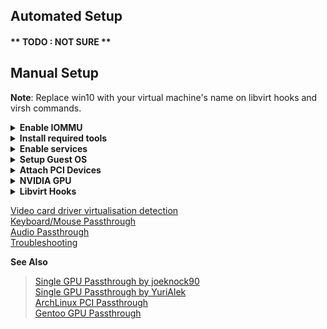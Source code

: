 ## Automated Setup
#### ** TODO : NOT SURE **

## Manual Setup
<b>Note</b>: Replace win10 with your virtual machine's name on libvirt hooks and virsh commands.

<details>
  <summary><b>Enable IOMMU</b></summary>

  ```sh
  sudo nano /etc/default/grub
  ```

  Append <b>iommu=pt</b>, and <b>intel_iommu=on</b> or <b>amd_iommu=on</b> kernel options to <b>GRUB_CMDLINE_LINUX_DEFAULT</b> for your CPU.
  Then, update grub configuration.
    
  ```sh
  sudo grub-mkconfig -o /boot/grub/grub.cfg
  ```
  <details>
    <summary><b>Verify IOMMU</b></summary>

    After setting kernel parameter on grub config, reboot your system and verify IOMMU is enabled.

  ```sh
  dmesg | grep 'IOMMU enabled'
  ```
  </details>
</details>

<details>
  <summary><b>Install required tools</b></summary>

  ```sh
  sudo pacman -S qemu libvirt edk2-ovmf virt-manager dnsmasq ebtables iptables
  ```
</details>

<details>
  <summary><b>Enable services</b></summary>
  Enable libvirtd service and start default network.

  ```sh
  sudo systemctl enable --now libvirtd
  sudo virsh net-start default
  sudo virsh net-autostart default
  ```
</details>

<details>
  <summary><b>Setup Guest OS</b></summary>
  
  Download [virtio](https://fedorapeople.org/groups/virt/virtio-win/direct-downloads/stable-virtio/virtio-win.iso) driver. 

  Launch <b>virt-manager</b> and create new virtual machine. Check <b>Customize before install</b> on final step.
  
  <b>Overview</b> > Chipset: Q35, Firmware: UEFI<br/>
  <b>CPUs</b> > CPU model: host-passthrough, CPU topology: Best for your machine :)<br/>
  <b>SATA Disk</b> > Disk bus: virtio<br/>
  <b>NIC</b> > Device model: virtio<br/>
  <b>Add Hardware</b> > CDROM: virtio-win.iso
  
  <b>Begin Installation</b> and install Windows.. Windows can't detect virtio devices, so you need to <b>Load Driver</b> from <b>virtio-disk/amd64/win10</b> when prompted.

  After successful installation, install virtio-drivers from virtio CDROM.
</details>

<details>
  <summary><b>Attach PCI Devices</b></summary>
  Remove <b>Tablet, Spice Channel, Video XQL</b> and other applicable devices.
  
  <b>Add Hardware</b> > PCI Devices: GPU and HDMI audio
</details>

<details>
  <summary><b>NVIDIA GPU</b></summary>
  Nvidia GPU vBIOS requires patching to work. Though, some NVIDIA GPU works without patching.

  <details>
  <summary><b>Dump GPU vBIOS</b></summary>
  
  <b>Windows</b> > Use [GPU-Z](https://www.techpowerup.com/gpuz/)<br/>
  <b>Linux</b> > Try following but doesn't seem to work:

  ```sh
  su
  echo 1 > /sys/bus/pci/devices/0000:01:00.0/rom
  cat /sys/bus/pci/devices/0000:01:00.0/rom > vbios.rom
  echo 0 > /sys/bus/pci/devices/0000:01:00.0/rom
  ```

  Or, you can download vBIOS from [TechPowerUp](https://www.techpowerup.com/vgabios/), which might (not) be already patched.
  </details>
  
  <details>
    <summary><b>Patching vBIOS</b></summary>
    Use Hex Editor and search for string VIDEO, and remove everything before char <b>U</b>, i.e. HEX value 55.
  </details>

  <details>
  <summary><b>Using Patched vBIOS</b></summary>

  ```sh
  sudo virsh edit win10
  ```
  Search for <b>hostdev</b>. Add
  ```xml
  <rom file="path/to/your/patched_vbios.rom"/>
  ```
  before
  ```xml
  <address>
  ```
  </details>
</details>

<details>
  <summary><b>Libvirt Hooks</b></summary>
  <b>Libvirt hooks automate the process of running specific tasks during VM state change.</b>
  
  More info at: [PassthroughPost](https://passthroughpo.st/simple-per-vm-libvirt-hooks-with-the-vfio-tools-hook-helper/)

<details>
  <summary><b>Create Libvirt hook</b></summary>

  ```sh
  sudo mkdir /etc/libvirt/hooks
  sudo touch /etc/libvirt/hooks/qemu
  sudo chmod +x /etc/libvirt/hooks/qemu
  ```

  /etc/libvirt/hooks/qemu | 
---------- |
  ```sh
  #!/bin/bash
  
  GUEST_NAME="$1"
  HOOK_NAME="$2"
  STATE_NAME="$3"
  MISC="${@:4}"
  
  BASEDIR="$(dirname $0)"
  
  HOOKPATH="$BASEDIR/qemu.d/$GUEST_NAME/$HOOK_NAME/$STATE_NAME"
  set -e # If a script exits with an error, we should as well.
  
  if [ -f "$HOOKPATH" ]; then
    eval \""$HOOKPATH"\" "$@"
  elif [ -d "$HOOKPATH" ]; then
    while read file; do
      eval \""$file"\" "$@"
    done <<< "$(find -L "$HOOKPATH" -maxdepth 1 -type f -executable -print;)"
  fi
  ```

  <b>Restart libvirtd</b>
  ```sh
  sudo systemctl restart libvirtd
  ```
</details>

<details>
  <summary><b>Start Script</b></summary>

  ```sh
  sudo mkdir -p /etc/libvirt/hooks/qemu.d/win10/prepare/begin
  sudo touch /etc/libvirt/hooks/qemu.d/win10/prepare/begin/start.sh
  sudo chmod +x /etc/libvirt/hooks/qemu.d/win10/prepare/begin/start.sh
  ```
  
  /etc/libvirt/hooks/qemu.d/win10/prepare/begin/start.sh |
  -------------- |
  ```sh
  #!/bin/bash
  set -x
  
  # Stop display manager
  systemctl stop display-manager
  
  # Unbind EFI Framebuffer
  echo efi-framebuffer.0 > /sys/bus/platform/drivers/efi-framebuffer/unbind
  
  # Unload NVIDIA kernel modules
  modprobe -r nvidia_drm nvidia_modeset nvidia_uvm nvidia
  
  # Unload AMD kernel module
  # modprobe -r amdgpu
  
  # Detach GPU devices from host
  # Use your GPU and HDMI Audio PCI host device
  virsh nodedev-detach pci_0000_01_00_0
  virsh nodedev-detach pci_0000_01_00_1
  
  # Load vfio module
  modprobe vfio-pci
  ```
</details>

<details>

<summary><b>Stop Script</b></summary>

  ```sh
  sudo mkdir -p /etc/libvirt/hooks/qemu.d/win10/release/end
  sudo touch /etc/libvirt/hooks/qemu.d/win10/release/end/stop.sh
  sudo chmod +x /etc/libvirt/hooks/qemu.d/win10/release/end/stop.sh
```

/etc/libvirt/hooks/qemu.d/win10/release/end/stop.sh |
---------- |
  ```sh
  #!/bin/bash
  set -x
  
  # Unload vfio module
  modprobe -r vfio-pci
  
  # Attach GPU devices to host
  # Use your GPU and HDMI Audio PCI host device
  virsh nodedev-reattach pci_0000_01_00_0
  virsh nodedev-reattach pci_0000_01_00_1
  
  # Rebind framebuffer to host
  echo "efi-framebuffer.0" > /sys/bus/platform/drivers/efi-framebuffer/bind
  
  # Load NVIDIA kernel modules
  modprobe nvidia_drm
  modprobe nvidia_modeset
  modprobe nvidia_uvm
  modprobe nvidia
  
  # Load AMD kernel module
  # modprobe amdgpu
  
  # Restart Display Manager
  systemctl start display-manager
  ```
</details>
</details>

[Video card driver virtualisation detection](https://wiki.archlinux.org/index.php/PCI_passthrough_via_OVMF#Video_card_driver_virtualisation_detection)<br/>
[Keyboard/Mouse Passthrough](https://wiki.archlinux.org/index.php/PCI_passthrough_via_OVMF#Passing_keyboard/mouse_via_Evdev)<br/>
[Audio Passthrough](https://wiki.archlinux.org/index.php/PCI_passthrough_via_OVMF#Passing_VM_audio_to_host_via_PulseAudio)<br/>
[Troubleshooting](https://wiki.archlinux.org/index.php/PCI_passthrough_via_OVMF#Troubleshooting)

<b>See Also</b>
> [Single GPU Passthrough by joeknock90](https://github.com/joeknock90/Single-GPU-Passthrough)<br/>
> [Single GPU Passthrough by YuriAlek](https://gitlab.com/YuriAlek/vfio)<br/>
> [ArchLinux PCI Passthrough](https://wiki.archlinux.org/index.php/PCI_passthrough_via_OVMF)<br/>
> [Gentoo GPU Passthrough](https://wiki.gentoo.org/wiki/GPU_passthrough_with_libvirt_qemu_kvm)<br/>